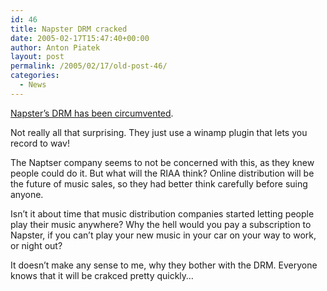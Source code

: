 ```yaml
---
id: 46
title: Napster DRM cracked
date: 2005-02-17T15:47:40+00:00
author: Anton Piatek
layout: post
permalink: /2005/02/17/old-post-46/
categories:
  - News
---
```

[Napster&#8217;s DRM has been circumvented](http://www.stuff.co.nz/stuff/0,2106,3189925a28,00.html). 

Not really all that surprising. They just use a winamp plugin that lets you record to wav!

The Naptser company seems to not be concerned with this, as they knew people could do it. But what will the RIAA think? Online distribution will be the future of music sales, so they had better think carefully before suing anyone. 

Isn&#8217;t it about time that music distribution companies started letting people play their music anywhere? Why the hell would you pay a subscription to Napster, if you can&#8217;t play your new music in your car on your way to work, or night out?

It doesn&#8217;t make any sense to me, why they bother with the DRM. Everyone knows that it will be crakced pretty quickly&#8230;